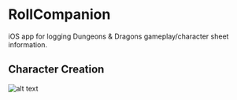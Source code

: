 # RollCompanion
iOS app for logging Dungeons &amp; Dragons gameplay/character sheet information.

## Character Creation
![alt text](https://github.com/jaredheddinger/rollcompanion/gifs/build.gif "Logo Title Text 1")
